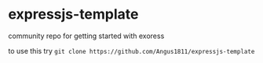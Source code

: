 # expressjs-template
community repo for getting started with exoress

to use this try `git clone https://github.com/Angus1811/expressjs-template`
